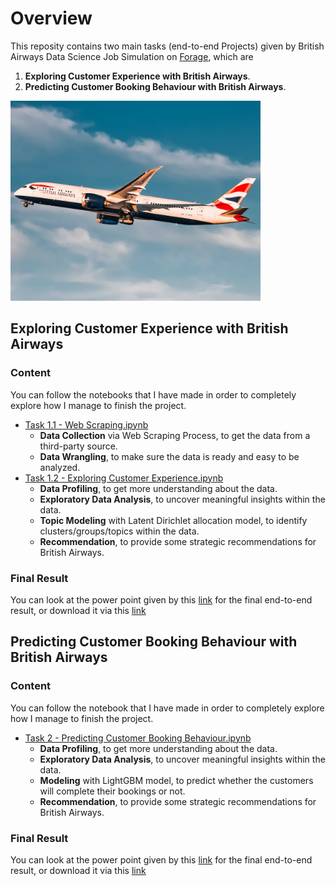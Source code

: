 # Overview
This reposity contains two main tasks (end-to-end Projects) given by British Airways Data Science Job Simulation on [Forage](https://www.theforage.com/virtual-internships/prototype/NjynCWzGSaWXQCxSX/Data-Science), which are 
1. **Exploring Customer Experience with British Airways**.
2. **Predicting Customer Booking Behaviour with British Airways**.

<img src="image/BA airplane 1.jpeg" width="400">

## Exploring Customer Experience with British Airways
### Content
You can follow the notebooks that I have made in order to completely explore how I manage to finish the project.
- [Task 1.1 - Web Scraping.ipynb](https://github.com/dstito/Exploring-Customer-Experience-and-Predicting-Customer-Booking-Behaviour/blob/main/Task%201.1%20-%20Web%20Scraping.ipynb)
  - **Data Collection** via Web Scraping Process, to get the data from a third-party source.
  - **Data Wrangling**, to make sure the data is ready and easy to be analyzed.
- [Task 1.2 - Exploring Customer Experience.ipynb](https://github.com/dstito/Exploring-Customer-Experience-and-Predicting-Customer-Booking-Behaviour/blob/main/Task%201.2%20-%20Exploring%20Customer%20Experience.ipynb)
  - **Data Profiling**, to get more understanding about the data.
  - **Exploratory Data Analysis**, to uncover meaningful insights within the data.
  - **Topic Modeling** with Latent Dirichlet allocation model, to identify clusters/groups/topics within the data.
  - **Recommendation**, to provide some strategic recommendations for British Airways.
### Final Result
You can look at the power point given by this [link](https://docs.google.com/presentation/d/1-EPG0HIlWdc2jh0q8QjfmvrSY9bJp1u0xmGM26Phvj0/edit?usp=sharing) for the final end-to-end result, or download it via this [link](https://github.com/dstito/Exploring-Customer-Experience-and-Predicting-Customer-Booking-Behaviour/blob/main/PPT%201%20-%20Exploring%20Customer%20Experience%20with%20British%20Airways.pptx)

## Predicting Customer Booking Behaviour with British Airways
### Content
You can follow the notebook that I have made in order to completely explore how I manage to finish the project.
- [Task 2 - Predicting Customer Booking Behaviour.ipynb](https://github.com/dstito/Exploring-Customer-Experience-and-Predicting-Customer-Booking-Behaviour/blob/main/Task%202%20-%20Predicting%20Customer%20Booking%20Behaviour.ipynb)
  - **Data Profiling**, to get more understanding about the data.
  - **Exploratory Data Analysis**, to uncover meaningful insights within the data.
  - **Modeling** with LightGBM model, to predict whether the customers will complete their bookings or not.
  - **Recommendation**, to provide some strategic recommendations for British Airways.
### Final Result
You can look at the power point given by this [link](https://docs.google.com/presentation/d/1pXEfyHdQfBVH0e-u-vuDZBDHJGHo-gCAMOchu9k7yo8/edit?usp=sharing) for the final end-to-end result, or download it via this [link](https://github.com/dstito/Exploring-Customer-Experience-and-Predicting-Customer-Booking-Behaviour/blob/main/PPT%202%20-%20Predicting%20Customer%20Booking%20Behaviour%20with%20British%20Airways.pptx)
